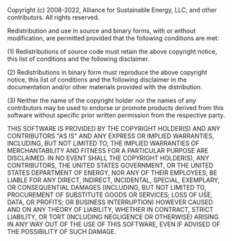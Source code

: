 Copyright (c) 2008-2022, Alliance for Sustainable Energy, LLC, and other contributors. All rights reserved.

Redistribution and use in source and binary forms, with or without modification, are permitted provided that the
following conditions are met:

(1) Redistributions of source code must retain the above copyright notice, this list of conditions and the following
disclaimer.

(2) Redistributions in binary form must reproduce the above copyright notice, this list of conditions and the following
disclaimer in the documentation and/or other materials provided with the distribution.

(3) Neither the name of the copyright holder nor the names of any contributors may be used to endorse or promote products
derived from this software without specific prior written permission from the respective party.

THIS SOFTWARE IS PROVIDED BY THE COPYRIGHT HOLDER(S) AND ANY CONTRIBUTORS "AS IS" AND ANY EXPRESS OR IMPLIED WARRANTIES,
INCLUDING, BUT NOT LIMITED TO, THE IMPLIED WARRANTIES OF MERCHANTABILITY AND FITNESS FOR A PARTICULAR PURPOSE ARE
DISCLAIMED. IN NO EVENT SHALL THE COPYRIGHT HOLDER(S), ANY CONTRIBUTORS, THE UNITED STATES GOVERNMENT, OR THE UNITED
STATES DEPARTMENT OF ENERGY, NOR ANY OF THEIR EMPLOYEES, BE LIABLE FOR ANY DIRECT, INDIRECT, INCIDENTAL, SPECIAL,
EXEMPLARY, OR CONSEQUENTIAL DAMAGES (INCLUDING, BUT NOT LIMITED TO, PROCUREMENT OF SUBSTITUTE GOODS OR SERVICES; LOSS OF
USE, DATA, OR PROFITS; OR BUSINESS INTERRUPTION) HOWEVER CAUSED AND ON ANY THEORY OF LIABILITY, WHETHER IN CONTRACT,
STRICT LIABILITY, OR TORT (INCLUDING NEGLIGENCE OR OTHERWISE) ARISING IN ANY WAY OUT OF THE USE OF THIS SOFTWARE, EVEN IF
ADVISED OF THE POSSIBILITY OF SUCH DAMAGE.

